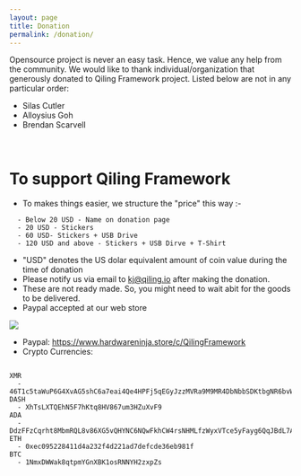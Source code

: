```yaml
---
layout: page
title: Donation
permalink: /donation/
---
```


Opensource project is never an easy task. Hence, we value any help from the community. We would like to thank individual/organization that generously donated to Qiling Framework project. Listed below are not in any particular order:

- Silas Cutler
- Alloysius Goh
- Brendan Scarvell


<br>
<h1>To support Qiling Framework</h1>

- To makes things easier, we structure the "price" this way :-

```
  - Below 20 USD - Name on donation page
  - 20 USD - Stickers
  - 60 USD- Stickers + USB Drive
  - 120 USD and above - Stickers + USB Dirve + T-Shirt
```  

- "USD" denotes the US dolar equivalent amount of coin value during the time of donation  
- Please notify us via email to kj@qiling.io after making the donation.
- These are not ready made. So, you might need to wait abit for the goods to be delivered.
- Paypal accepted at our web store

<img src="https://raw.githubusercontent.com/qilingframework/qilingframework.github.io/master/images/swag.jpg">

- Paypal: https://www.hardwareninja.store/c/QilingFramework
- Crypto Currencies:

```  

XMR
  - 46T1c5taWuP6G4XvAG5shC6a7eai4Qe4HPFj5qEGyJzzMVRa9M9MR4DbNbbSDKtbgNR6bvWyj32Wb3HySYZuDqUp2GCr52o
DASH
  - XhTsLXTQEhN5F7hKtq8HV867um3HZuXvF9
ADA
  - DdzFFzCqrht8MbmRQL8v86XG5vQHYNC6NQwFkhCW4rsNHMLfzWyxVTce5yFayg6QqJBdL7AapwvFL3fBAoBmPLR9gDbkzLGfVVEGHnNC
ETH
  - 0xec095228411d4a232f4d221ad7defcde36eb981f
BTC
  - 1NmxDWWak8qtpmYGnXBK1osRNNYH2zxpZs
 
```
